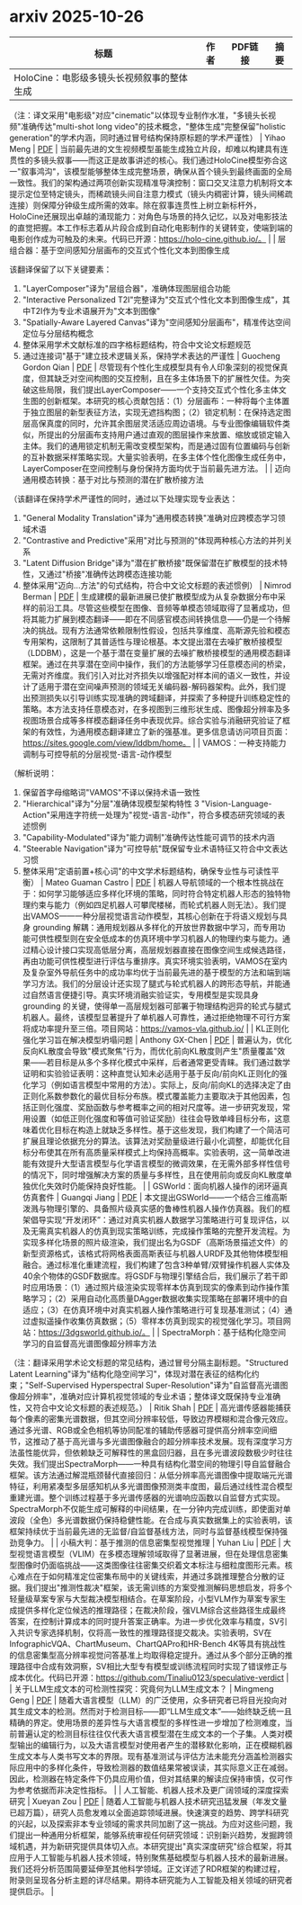 # arxiv 2025-10-26

| 标题 | 作者 | PDF链接 |  摘要 |
|------|------|--------|------|
| HoloCine：电影级多镜头长视频叙事的整体生成

（注：译文采用"电影级"对应"cinematic"以体现专业制作水准，"多镜头长视频"准确传达"multi-shot long video"的技术概念，"整体生成"完整保留"holistic generation"的学术内涵，同时通过冒号结构保持原标题的学术严谨性） | Yihao Meng | [PDF](http://arxiv.org/pdf/2510.20822v1) | 当前最先进的文生视频模型虽能生成独立片段，却难以构建具有连贯性的多镜头叙事——而这正是故事讲述的核心。我们通过HoloCine模型弥合这一"叙事鸿沟"，该模型能够整体生成完整场景，确保从首个镜头到最终画面的全局一致性。我们的架构通过两项创新实现精准导演控制：窗口交叉注意力机制将文本提示定位至特定镜头，而稀疏镜头间自注意力模式（镜头内稠密计算，镜头间稀疏连接）则保障分钟级生成所需的效率。除在叙事连贯性上树立新标杆外，HoloCine还展现出卓越的涌现能力：对角色与场景的持久记忆，以及对电影技法的直觉把握。本工作标志着从片段合成到自动化电影制作的关键转变，使端到端的电影创作成为可触及的未来。代码已开源：https://holo-cine.github.io/。 |
| 层组合器：基于空间感知分层画布的交互式个性化文本到图像生成

该翻译保留了以下关键要素：
1. "LayerComposer"译为"层组合器"，准确体现图层组合功能
2. "Interactive Personalized T2I"完整译为"交互式个性化文本到图像生成"，其中T2I作为专业术语展开为"文本到图像"
3. "Spatially-Aware Layered Canvas"译为"空间感知分层画布"，精准传达空间定位与分层结构概念
4. 整体采用学术文献标准的四字格标题结构，符合中文论文标题规范
5. 通过连接词"基于"建立技术逻辑关系，保持学术表达的严谨性 | Guocheng Gordon Qian | [PDF](http://arxiv.org/pdf/2510.20820v1) | 尽管现有个性化生成模型具有令人印象深刻的视觉保真度，但其缺乏对空间构图的交互控制，且在多主体场景下的扩展性欠佳。为突破这些局限，我们提出LayerComposer——一个支持交互式个性化多主体文生图的创新框架。本研究的核心贡献包括：（1）分层画布：一种将每个主体置于独立图层的新型表征方法，实现无遮挡构图；（2）锁定机制：在保持选定图层高保真度的同时，允许其余图层灵活适应周边语境。与专业图像编辑软件类似，所提出的分层画布支持用户通过直观的图层操作来放置、缩放或锁定输入主体。我们的通用锁定机制无需改变模型架构，而是通过固有位置编码与创新的互补数据采样策略实现。大量实验表明，在多主体个性化图像生成任务中，LayerComposer在空间控制与身份保持方面均优于当前最先进方法。 |
| 迈向通用模态转换：基于对比与预测的潜在扩散桥接方法

（该翻译在保持学术严谨性的同时，通过以下处理实现专业表达：
1. "General Modality Translation"译为"通用模态转换"准确对应跨模态学习领域术语
2. "Contrastive and Predictive"采用"对比与预测的"体现两种核心方法的并列关系
3. "Latent Diffusion Bridge"译为"潜在扩散桥接"既保留潜在扩散模型的技术特性，又通过"桥接"准确传达跨模态连接功能
4. 整体采用"迈向...方法"的句式结构，符合中文论文标题的表述惯例） | Nimrod Berman | [PDF](http://arxiv.org/pdf/2510.20819v1) | 生成建模的最新进展已使扩散模型成为从复杂数据分布中采样的前沿工具。尽管这些模型在图像、音频等单模态领域取得了显著成功，但将其能力扩展到模态翻译——即在不同感官模态间转换信息——仍是一个待解决的挑战。现有方法通常依赖限制性假设，包括共享维度、高斯源先验和模态专用架构，这限制了其普适性与理论根基。本文提出潜在去噪扩散桥接模型（LDDBM），这是一个基于潜在变量扩展的去噪扩散桥接模型的通用模态翻译框架。通过在共享潜在空间中操作，我们的方法能够学习任意模态间的桥梁，无需对齐维度。我们引入对比对齐损失以增强配对样本间的语义一致性，并设计了适用于潜在空间噪声预测的领域无关编码器-解码器架构。此外，我们提出预测损失以引导训练实现准确的跨域翻译，并探索了多种提升训练稳定性的策略。本方法支持任意模态对，在多视图到三维形状生成、图像超分辨率及多视图场景合成等多样模态翻译任务中表现优异。综合实验与消融研究验证了框架的有效性，为通用模态翻译建立了新的强基准。更多信息请访问项目页面：https://sites.google.com/view/lddbm/home。 |
| VAMOS：一种支持能力调制与可控导航的分层视觉-语言-动作模型

（解析说明：
1. 保留首字母缩略词"VAMOS"不译以保持术语一致性
2. "Hierarchical"译为"分层"准确体现模型架构特性
3 "Vision-Language-Action"采用连字符统一处理为"视觉-语言-动作"，符合多模态研究领域的表述惯例
4. "Capability-Modulated"译为"能力调制"准确传达性能可调节的技术内涵
5. "Steerable Navigation"译为"可控导航"既保留专业术语特征又符合中文表达习惯
6. 整体采用"定语前置+核心词"的中文学术标题结构，确保专业性与可读性平衡） | Mateo Guaman Castro | [PDF](http://arxiv.org/pdf/2510.20818v1) | 机器人导航领域的一个根本性挑战在于：如何学习能够适应多样化环境的策略，同时符合特定机器人形态的独特物理约束与能力（例如四足机器人可攀爬楼梯，而轮式机器人则无法）。我们提出VAMOS——一种分层视觉语言动作模型，其核心创新在于将语义规划与具身 grounding 解耦：通用规划器从多样化的开放世界数据中学习，而专用功能可供性模型则在安全低成本的仿真环境中学习机器人的物理约束与能力。通过精心设计接口实现高低层分离，高层规划器直接在图像空间生成候选路径，再由功能可供性模型进行评估与重排序。真实环境实验表明，VAMOS在室内及复杂室外导航任务中的成功率均优于当前最先进的基于模型的方法和端到端学习方法。我们的分层设计还实现了腿式与轮式机器人的跨形态导航，并能通过自然语言便捷引导。真实环境消融实验证实，专用模型是实现具身 grounding 的关键，使得单一高层规划器可部署于物理结构迥异的轮式与腿式机器人。最终，该模型显著提升了单机器人可靠性，通过拒绝物理不可行方案将成功率提升至三倍。项目网站：https://vamos-vla.github.io/ |
| KL正则化强化学习旨在解决模型坍塌问题 | Anthony GX-Chen | [PDF](http://arxiv.org/pdf/2510.20817v1) | 普遍认为，优化反向KL散度会导致"模式聚焦"行为，而优化前向KL散度则产生"质量覆盖"效果——若目标是从多个多样化模式中采样，后者通常更受青睐。我们通过数学证明和实验验证表明：这种直觉认知未必适用于基于反向/前向KL正则化的强化学习（例如语言模型中常用的方法）。实际上，反向/前向KL的选择决定了由正则化系数参数化的最优目标分布族。模式覆盖能力主要取决于其他因素，包括正则化强度、奖励函数与参考概率之间的相对尺度等。进一步研究发现，常用设置（如低正则化强度和等值可验证奖励）往往会导致单峰目标分布，这意味着优化目标在构造上就缺乏多样性。基于这些发现，我们构建了一个简洁可扩展且理论依据充分的算法。该算法对奖励量级进行最小化调整，却能优化目标分布使其在所有高质量采样模式上均保持高概率。实验表明，这一简单改进能有效提升大型语言模型与化学语言模型的微调效果，在无需外部多样性信号的情况下，同时增强解决方案的质量与多样性，且在使用前向或反向KL散度单独优化失效时仍能保持良好性能。 |
| GSWorld：面向机器人操作的闭环逼真仿真套件 | Guangqi Jiang | [PDF](http://arxiv.org/pdf/2510.20813v1) | 本文提出GSWorld——一个结合三维高斯泼溅与物理引擎的、具备照片级真实感的鲁棒性机器人操作仿真器。我们的框架倡导实现“开发闭环”：通过对真实机器人数据学习策略进行可复现评估，以及无需真实机器人的仿真到现实策略训练，完成操作策略的完整开发流程。为实现多样化场景的照片级渲染，我们提出名为GSDF（高斯场景描述文件）的新型资源格式，该格式将网格表面高斯表征与机器人URDF及其他物体模型相融合。通过标准化重建流程，我们构建了包含3种单臂/双臂操作机器人实体及40余个物体的GSDF数据库。将GSDF与物理引擎结合后，我们展示了若干即时应用场景：（1）通过照片级渲染实现零样本仿真到现实的像素到动作操作策略学习；（2）采用自动化高质量DAgger数据收集实现策略在部署环境中的自适应；（3）在仿真环境中对真实机器人操作策略进行可复现基准测试；（4）通过虚拟遥操作收集仿真数据；（5）零样本仿真到现实的视觉强化学习。项目网站：https://3dgsworld.github.io/。 |
| SpectraMorph：基于结构化隐空间学习的自监督高光谱图像超分辨率方法

（注：翻译采用学术论文标题的常见结构，通过冒号分隔主副标题。"Structured Latent Learning"译为"结构化隐空间学习"，体现对潜在表征的结构化约束；"Self-Supervised Hyperspectral Super-Resolution"译为"自监督高光谱图像超分辨率"，准确对应计算机视觉领域的专业术语；整体译文既保持专业准确性，又符合中文论文标题的表述规范。） | Ritik Shah | [PDF](http://arxiv.org/pdf/2510.20814v1) | 高光谱传感器能捕获每个像素的密集光谱数据，但其空间分辨率较低，导致边界模糊和混合像元效应。通过多光谱、RGB或全色相机等协同配准的辅助传感器可提供高分辨率空间细节，这推动了基于高光谱与多光谱图像融合的超分辨率技术发展。现有深度学习方法虽性能优异，但依赖缺乏可解释性的黑盒回归器，且在多光谱波段数极少时往往失效。我们提出SpectraMorph——一种具有结构化潜空间的物理引导自监督融合框架。该方法通过解混瓶颈替代直接回归：从低分辨率高光谱图像中提取端元光谱特征，利用紧凑型多层感知机从多光谱图像预测类丰度图，最后通过线性混合模型重建光谱。整个训练过程基于多光谱传感器的光谱响应函数以自监督方式实现。SpectraMorph不仅能生成可解释的中间结果，在一分钟内完成训练，即使面对单波段（全色）多光谱数据仍保持稳健性能。在合成与真实数据集上的实验表明，该框架持续优于当前最先进的无监督/自监督基线方法，同时与监督基线模型保持强劲竞争力。 |
| 小稿大判：基于推测的信息密集型视觉推理 | Yuhan Liu | [PDF](http://arxiv.org/pdf/2510.20812v1) | 大型视觉语言模型（VLIM）在多模态理解领域取得了显著进展，但在处理信息密集型图像时仍面临挑战——这类图像往往密集交织着文本标注与细粒度图形元素。核心难点在于如何精准定位密集布局中的关键线索，并通过多跳推理整合分散的证据。我们提出"推测性裁决"框架，该无需训练的方案受推测解码思想启发，将多个轻量级草案专家与大型裁决模型相结合。在草案阶段，小型VLM作为草案专家生成提供多样化定位候选的推理路径；在裁决阶段，强VLM综合这些路径生成最终答案，在控制计算成本的同时提升答案正确率。为进一步优化效率与精度，SV引入共识专家选择机制，仅将高一致性的推理路径提交裁决。实验表明，SV在InfographicVQA、ChartMuseum、ChartQAPro和HR-Bench 4K等具有挑战性的信息密集型高分辨率视觉问答基准上均取得稳定提升。通过从多个部分正确的推理路径中合成有效洞察，SV相比大型专有模型或训练流程同时实现了错误修正与成本优化。代码已开源：https://github.com/Tinaliu0123/speculative-verdict |
| 关于LLM生成文本的可检测性探究：究竟何为LLM生成文本？ | Mingmeng Geng | [PDF](http://arxiv.org/pdf/2510.20810v1) | 随着大语言模型（LLM）的广泛使用，众多研究者已将目光投向对其生成文本的检测。然而对于检测目标——即“LLM生成文本”——始终缺乏统一且精确的界定。使用场景的差异性与大语言模型的多样性进一步增加了检测难度，当前普遍认定的检测目标往往仅代表大语言模型潜在生成文本的一个子集。人类对模型输出的编辑行为，以及大语言模型对使用者产生的潜移默化影响，正在模糊机器生成文本与人类书写文本的界限。现有基准测试与评估方法未能充分涵盖检测器实际应用中的多样化条件，导致检测器的数值结果常被误读，其实际意义正在减弱。因此，检测器在特定条件下仍具应用价值，但对其结果的解读应保持审慎，仅可作为参考依据而非决定性指标。 |
| 人工智能、机器人技术及更广阔领域的深度探索研究 | Xueyan Zou | [PDF](http://arxiv.org/pdf/2510.20809v1) | 随着人工智能与机器人技术研究迅猛发展（年发文量已超万篇），研究人员愈发难以全面追踪领域进展。快速演变的趋势、跨学科研究的兴起，以及探索非本专业领域的需求共同加剧了这一挑战。为应对这些问题，我们提出一种通用分析框架，能够系统审视任何研究领域：识别新兴趋势，发掘跨领域机遇，并为新研究提供具体切入点。本研究提出"真实深度研究"综合框架，将其应用于人工智能与机器人技术领域，特别聚焦基础模型与机器人技术的最新进展。我们还将分析范围简要延伸至其他科学领域。正文详述了RDR框架的构建过程，附录则呈现各分析主题的详尽结果。期待本研究能为人工智能及相关领域的研究者提供启示。 |
